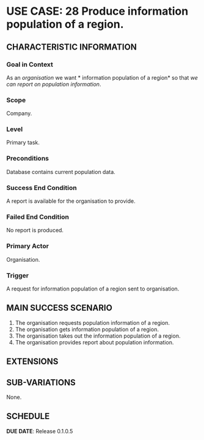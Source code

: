 # USE CASE: 28 Produce information population of a region.

## CHARACTERISTIC INFORMATION

### Goal in Context

As an *organisation* we want * information population of a region* so that *we can report on population information*.

### Scope

Company.

### Level

Primary task.

### Preconditions

Database contains current population data.

### Success End Condition

A report is available for the organisation to provide.

### Failed End Condition

No report is produced.

### Primary Actor

Organisation.

### Trigger

A request for information population of a region sent to organisation.

## MAIN SUCCESS SCENARIO

1. The organisation requests population information of a region.
2. The organisation gets information population of a region.
3. The organisation takes out the information population of a region.
4. The organisation provides report about population information.

## EXTENSIONS

## SUB-VARIATIONS

None.

## SCHEDULE

**DUE DATE**: Release 0.1.0.5
